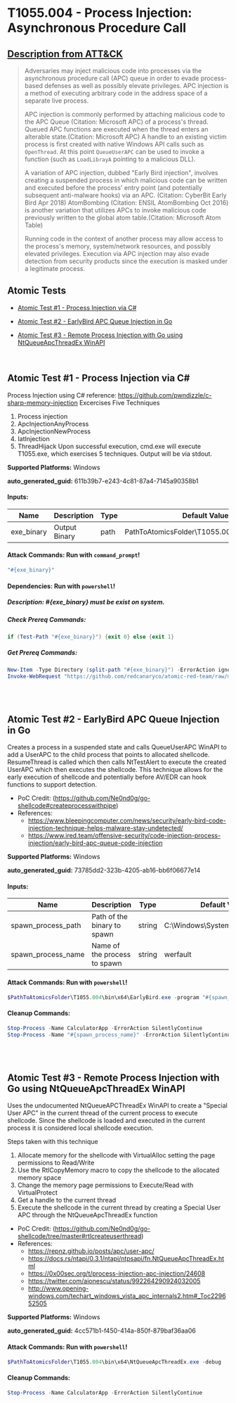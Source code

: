# T1055.004 - Process Injection: Asynchronous Procedure Call

## [Description from ATT&CK](https://attack.mitre.org/techniques/T1055/004)

<blockquote>Adversaries may inject malicious code into processes via the asynchronous procedure call (APC) queue in order to evade process-based defenses as well as possibly elevate privileges. APC injection is a method of executing arbitrary code in the address space of a separate live process.

APC injection is commonly performed by attaching malicious code to the APC Queue (Citation: Microsoft APC) of a process's thread. Queued APC functions are executed when the thread enters an alterable state.(Citation: Microsoft APC) A handle to an existing victim process is first created with native Windows API calls such as <code>OpenThread</code>. At this point <code>QueueUserAPC</code> can be used to invoke a function (such as <code>LoadLibrayA</code> pointing to a malicious DLL).

A variation of APC injection, dubbed "Early Bird injection", involves creating a suspended process in which malicious code can be written and executed before the process' entry point (and potentially subsequent anti-malware hooks) via an APC. (Citation: CyberBit Early Bird Apr 2018) AtomBombing (Citation: ENSIL AtomBombing Oct 2016) is another variation that utilizes APCs to invoke malicious code previously written to the global atom table.(Citation: Microsoft Atom Table)

Running code in the context of another process may allow access to the process's memory, system/network resources, and possibly elevated privileges. Execution via APC injection may also evade detection from security products since the execution is masked under a legitimate process. </blockquote>

## Atomic Tests

- [Atomic Test #1 - Process Injection via C#](#atomic-test-1---process-injection-via-c)

- [Atomic Test #2 - EarlyBird APC Queue Injection in Go](#atomic-test-2---earlybird-apc-queue-injection-in-go)

- [Atomic Test #3 - Remote Process Injection with Go using NtQueueApcThreadEx WinAPI](#atomic-test-3---remote-process-injection-with-go-using-ntqueueapcthreadex-winapi)

<br/>

## Atomic Test #1 - Process Injection via C#

Process Injection using C#
reference: https://github.com/pwndizzle/c-sharp-memory-injection
Excercises Five Techniques

1. Process injection
2. ApcInjectionAnyProcess
3. ApcInjectionNewProcess
4. IatInjection
5. ThreadHijack
   Upon successful execution, cmd.exe will execute T1055.exe, which exercises 5 techniques. Output will be via stdout.

**Supported Platforms:** Windows

**auto_generated_guid:** 611b39b7-e243-4c81-87a4-7145a90358b1

#### Inputs:

| Name       | Description   | Type | Default Value                                           |
| ---------- | ------------- | ---- | ------------------------------------------------------- |
| exe_binary | Output Binary | path | PathToAtomicsFolder&#92;T1055.004&#92;bin&#92;T1055.exe |

#### Attack Commands: Run with `command_prompt`!

```cmd
"#{exe_binary}"
```

#### Dependencies: Run with `powershell`!

##### Description: #{exe_binary} must be exist on system.

##### Check Prereq Commands:

```powershell
if (Test-Path "#{exe_binary}") {exit 0} else {exit 1}
```

##### Get Prereq Commands:

```powershell
New-Item -Type Directory (split-path "#{exe_binary}") -ErrorAction ignore | Out-Null
Invoke-WebRequest "https://github.com/redcanaryco/atomic-red-team/raw/master/atomics/T1055.004/bin/T1055.exe" -OutFile "#{exe_binary}"
```

<br/>
<br/>

## Atomic Test #2 - EarlyBird APC Queue Injection in Go

Creates a process in a suspended state and calls QueueUserAPC WinAPI to add a UserAPC to the child process that points to allocated shellcode.
ResumeThread is called which then calls NtTestAlert to execute the created UserAPC which then executes the shellcode.
This technique allows for the early execution of shellcode and potentially before AV/EDR can hook functions to support detection.

- PoC Credit: (https://github.com/Ne0nd0g/go-shellcode#createprocesswithpipe)
- References:
  - https://www.bleepingcomputer.com/news/security/early-bird-code-injection-technique-helps-malware-stay-undetected/
  - https://www.ired.team/offensive-security/code-injection-process-injection/early-bird-apc-queue-code-injection

**Supported Platforms:** Windows

**auto_generated_guid:** 73785dd2-323b-4205-ab16-bb6f06677e14

#### Inputs:

| Name               | Description                  | Type   | Default Value                                |
| ------------------ | ---------------------------- | ------ | -------------------------------------------- |
| spawn_process_path | Path of the binary to spawn  | string | C:&#92;Windows&#92;System32&#92;werfault.exe |
| spawn_process_name | Name of the process to spawn | string | werfault                                     |

#### Attack Commands: Run with `powershell`!

```powershell
$PathToAtomicsFolder\T1055.004\bin\x64\EarlyBird.exe -program "#{spawn_process_path}" -debug
```

#### Cleanup Commands:

```powershell
Stop-Process -Name CalculatorApp -ErrorAction SilentlyContinue
Stop-Process -Name "#{spawn_process_name}" -ErrorAction SilentlyContinue
```

<br/>
<br/>

## Atomic Test #3 - Remote Process Injection with Go using NtQueueApcThreadEx WinAPI

Uses the undocumented NtQueueAPCThreadEx WinAPI to create a "Special User APC" in the current thread of the current process to execute shellcode.
Since the shellcode is loaded and executed in the current process it is considered local shellcode execution.

Steps taken with this technique

1. Allocate memory for the shellcode with VirtualAlloc setting the page permissions to Read/Write
2. Use the RtlCopyMemory macro to copy the shellcode to the allocated memory space
3. Change the memory page permissions to Execute/Read with VirtualProtect
4. Get a handle to the current thread
5. Execute the shellcode in the current thread by creating a Special User APC through the NtQueueApcThreadEx function

- PoC Credit: (https://github.com/Ne0nd0g/go-shellcode/tree/master#rtlcreateuserthread)
- References:
  - https://repnz.github.io/posts/apc/user-apc/
  - https://docs.rs/ntapi/0.3.1/ntapi/ntpsapi/fn.NtQueueApcThreadEx.html
  - https://0x00sec.org/t/process-injection-apc-injection/24608
  - https://twitter.com/aionescu/status/992264290924032005
  - http://www.opening-windows.com/techart_windows_vista_apc_internals2.htm#_Toc229652505

**Supported Platforms:** Windows

**auto_generated_guid:** 4cc571b1-f450-414a-850f-879baf36aa06

#### Attack Commands: Run with `powershell`!

```powershell
$PathToAtomicsFolder\T1055.004\bin\x64\NtQueueApcThreadEx.exe -debug
```

#### Cleanup Commands:

```powershell
Stop-Process -Name CalculatorApp -ErrorAction SilentlyContinue
```

<br/>
